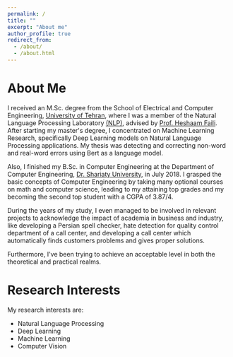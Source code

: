 ```yaml
---
permalink: /
title: ""
excerpt: "About me"
author_profile: true
redirect_from: 
  - /about/
  - /about.html
---
```


About Me
======
I received an M.Sc. degree from the School of Electrical and Computer Engineering, [University of Tehran](https://ut.ac.ir/en), where I was a member of the Natural Language Processing Laboratory [(NLP)](https://ece.ut.ac.ir/en/web/nlp/nlp), advised by [Prof. Heshaam Faili](https://scholar.google.se/citations?user=m5tCFEoAAAAJ&hl=en). After starting my master's degree, I concentrated on Machine Learning Research, specifically Deep Learning models on Natural Language Processing applications. My thesis was detecting and correcting non-word and real-word errors using Bert as a language model.

Also, I finished my B.Sc. in Computer Engineering at the Department of Computer Engineering, [Dr. Shariaty University](https://www.shariaty.ac.ir/en), in July 2018. I grasped the basic concepts of Computer Engineering by taking many optional courses on math and computer science, leading to my attaining top grades and my becoming the second top student with a CGPA of 3.87/4.

During the years of my study, I even managed to be involved in relevant projects to acknowledge the impact of academia in business and industry, like developing a Persian spell checker, hate detection for quality control department of a call center, and developing a call center which automatically finds customers problems and gives proper solutions.

Furthermore, I've been trying to achieve an acceptable level in both the theoretical and practical realms.

Research Interests
======
My research interests are: 
- Natural Language Processing
- Deep Learning
- Machine Learning
- Computer Vision
